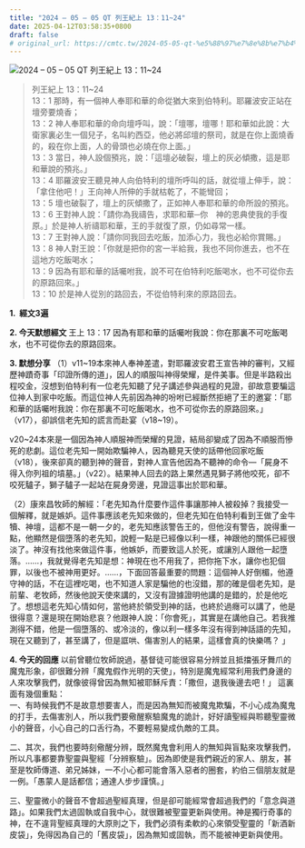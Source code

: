 ```yaml
---
title: "2024 – 05 – 05 QT 列王紀上 13：11~24"
date: 2025-04-12T03:58:35+0800
draft: false
# original_url: https://cmtc.tw/2024-05-05-qt-%e5%88%97%e7%8e%8b%e7%b4%80%e4%b8%8a-13%ef%bc%9a1124
---
```


![2024 – 05 – 05 QT 列王紀上 13：11\~24](/images/qt.jpg  "2024 – 05 – 05 QT 列王紀上 13：11\~24")

> 列王紀上 13：11\~24  
> 13：1 那時，有一個神人奉耶和華的命從猶大來到伯特利。耶羅波安正站在壇旁要燒香；  
> 13：2 神人奉耶和華的命向壇呼叫，說：「壇哪，壇哪！耶和華如此說：大衛家裏必生一個兒子，名叫約西亞，他必將邱壇的祭司，就是在你上面燒香的，殺在你上面，人的骨頭也必燒在你上面。」  
> 13：3 當日，神人設個預兆，說：「這壇必破裂，壇上的灰必傾撒，這是耶和華說的預兆。」  
> 13：4 耶羅波安王聽見神人向伯特利的壇所呼叫的話，就從壇上伸手，說：「拿住他吧！」王向神人所伸的手就枯乾了，不能彎回；  
> 13：5 壇也破裂了，壇上的灰傾撒了，正如神人奉耶和華的命所設的預兆。  
> 13：6 王對神人說：「請你為我禱告，求耶和華─你　神的恩典使我的手復原。」於是神人祈禱耶和華，王的手就復了原，仍如尋常一樣。  
> 13：7 王對神人說：「請你同我回去吃飯，加添心力，我也必給你賞賜。」  
> 13：8 神人對王說：「你就是把你的宮一半給我，我也不同你進去，也不在這地方吃飯喝水；  
> 13：9 因為有耶和華的話囑咐我，說不可在伯特利吃飯喝水，也不可從你去的原路回來。」  
> 13：10 於是神人從別的路回去，不從伯特利來的原路回去。

**1.  經文3遍**

**2. 今天默想經文**
王上 13：17 因為有耶和華的話囑咐我說：你在那裏不可吃飯喝水，也不可從你去的原路回來。

**3. 默想分享**
（1）v11\~19本來神人奉神差遣，對耶羅波安君王宣告神的審判，又經歷神蹟奇事「印證所傳的道」，因人的順服叫神得榮耀，是件美事。但是半路殺出程咬金，沒想到伯特利有一位老先知聽了兒子講述參與過程的見證，卻故意要騙這位神人到家中吃飯。而這位神人先前因為神的吩咐已經斷然拒絕了王的邀宴：「耶和華的話囑咐我說：你在那裏不可吃飯喝水，也不可從你去的原路回來。」（v17），卻誤信老先知的謊言而赴宴（v18\~19）。

v20\~24本來是一個因為神人順服神而榮耀的見證，結局卻變成了因為不順服而慘死的悲劇。這位老先知一開始欺騙神人，因為聽見天使的話帶他回家吃飯（v18），後來卻真的聽到神的聲音，對神人宣告他因為不聽神的命令—「屍身不得入你列祖的墳墓。」（v22）。結果神人回去的路上果然遇見獅子將他咬死，卻不咬死驢子，獅子驢子一起站在屍身旁邊，見證這事出於耶和華。

（2）康來昌牧師的解經：「老先知為什麼要作這件事讓那神人被殺掉？我接受一個解釋，就是嫉妒。這件事應該老先知來做的，但老先知在伯特利看到王做了金牛犢、神壇，這都不是一朝一夕的，老先知應該警告王的，但他沒有警告，說得重一點，他顯然是個墮落的老先知，說輕一點是已經像以利一樣，神跟他的關係已經很淡了。神沒有找他來做這件事，他嫉妒，而要致這人於死，或讓別人跟他一起墮落。……，我就覺得老先知是想：神現在也不用我了，把你拖下水，讓你也犯個罪，以後也不被神用更好。……，下面回答最重要的問題：這個神人好倒楣，他遵守神的話，不在這裡吃喝，也不知道人家是騙他的也沒錯，那的確是個老先知，是前輩、老牧師，然後他說天使來講的，又沒有證據證明他講的是錯的，於是他吃了。想想這老先知心情如何，當他終於領受到神的話，也終於過癮可以講了，他是很得意？還是現在開始悲哀？他跟神人說：「你會死」，其實是在講他自己。若我推測得不錯，他是一個墮落的、或冷淡的，像以利一樣多年沒有得到神話語的先知，現在又聽到了，甚至講了，但是誆哄、傷害別人的結果，這樣會真的快樂嗎？ 」

**4. 今天的回應**
以前曾聽位牧師說過，基督徒可能很容易分辨並且抵擋張牙舞爪的魔鬼形象，卻很難分辨「魔鬼假作光明的天使」，特別是魔鬼經常利用我們身邊的人來攻擊我們，就像彼得曾因為無知被耶穌斥責：「撒但，退我後邊去吧！」 這裏面有幾個重點：  
一、有時候我們不是故意想要害人，而是因為無知而被魔鬼欺騙，不小心成為魔鬼的打手，去傷害別人，所以我們要儆醒察驗魔鬼的詭計，好好讀聖經與聆聽聖靈微小的聲音，小心自己的口舌行為，不要輕易變成仇敵的工具。

二、其次，我們也要時刻儆醒分辨，既然魔鬼會利用人的無知與盲點來攻擊我們，所以凡事都要靠聖靈與聖經「分辨察驗」。因為即使是我們親近的家人、朋友，甚至是牧師傳道、弟兄姊妹，一不小心都可能會落入惡者的圈套，約伯三個朋友就是一例。「愚蒙人是話都信；通達人步步謹慎。」

三、聖靈微小的聲音不會超過聖經真理，但是卻可能經常會超過我們的「意念與道路」。如果我們太過固執或自我中心，就很難被聖靈更新與使用。神是獨行奇事的神，在不違背聖經真理的大原則之下，我們必須有柔軟的心來領受聖靈的「新酒新皮袋」，免得因為自己的「舊皮袋」，因為無知或固執，而不能被神更新與使用。
